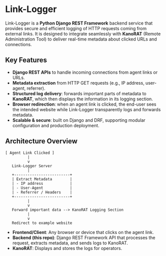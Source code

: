 # Link-Logger

Link-Logger is a **Python Django REST Framework** backend service that provides secure and efficient
logging of HTTP requests coming from external links.
It is designed to integrate seamlessly with **KanoRAT** (Remote Administration Tool) to deliver real-time
metadata about clicked URLs and connections.

## Key Features

- **Django REST APIs** to handle incoming connections from agent links or URLs.
- **Metadata extraction** from HTTP GET requests (e.g., IP address, user-agent, referrer).
- **Structured log delivery**: forwards important parts of metadata to **KanoRAT**, which then displays the
  information in its logging section.
- **Browser redirection**: when an agent link is clicked, the end-user sees the intended website while
  Link-Logger transparently logs and forwards metadata.
- **Scalable & secure**: built on Django and DRF, supporting modular configuration and production deployment.

## Architecture Overview

```text
[ Agent Link Clicked ]
          |
          v
   Link-Logger Server
          |
   +-------------------------+
   | Extract Metadata        |
   | - IP address            |
   | - User-Agent            |
   | - Referrer / Headers    |
   +-------------------------+
          |
          v
   Forward important data --> KanoRAT Logging Section
          |
          v
   Redirect to example website
```

- **Frontend/Client**: Any browser or device that clicks on the agent link.
- **Backend (this repo)**: Django REST Framework API that processes the request, extracts metadata, and sends logs to KanoRAT.
- **KanoRAT**: Displays and stores the logs for operators.
